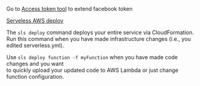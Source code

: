 Go to [Access token tool](https://developers.facebook.com/tools/accesstoken/) to extend facebook token


[Serveless AWS deploy](https://serverless.com/framework/docs/providers/aws/cli-reference/deploy/)

The `sls deploy` command deploys your entire service via CloudFormation.  
Run this command when you have made infrastructure changes (i.e., you edited serverless.yml). 

Use `sls deploy function -f myFunction` when you have made code changes and you want   
to quickly upload your updated code to AWS Lambda or just change function configuration.
